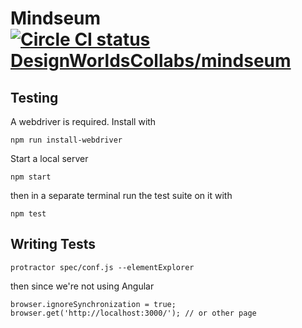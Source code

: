 Mindseum [ ![Circle CI status DesignWorldsCollabs/mindseum](https://circleci.com/gh/DesignWorldsCollabs/mindseum/tree/master.svg?style=shield&circle-token=eee95666e90933e62945c3d06d4da35a91a48a73)](https://circleci.com/gh/DesignWorldsCollabs/mindseum/tree/master)
========

Testing
-------

A webdriver is required. Install with

```
npm run install-webdriver
```

Start a local server

```
npm start
```

then in a separate terminal run the test suite on it with

```
npm test
```

Writing Tests
-------------

```
protractor spec/conf.js --elementExplorer
```

then since we're not using Angular

```
browser.ignoreSynchronization = true;
browser.get('http://localhost:3000/'); // or other page
```
